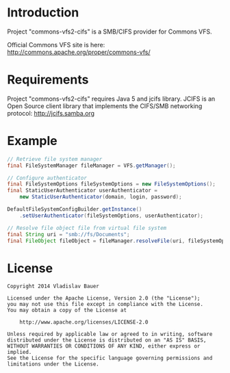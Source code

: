 
Introduction
============

Project "commons-vfs2-cifs" is a SMB/CIFS provider for Commons VFS.

Official Commons VFS site is here: http://commons.apache.org/proper/commons-vfs/


Requirements
============

Project "commons-vfs2-cifs" requires Java 5 and jcifs library.
JCIFS is an Open Source client library that implements the CIFS/SMB networking protocol: http://jcifs.samba.org


Example
=======

```java
// Retrieve file system manager
final FileSystemManager fileManager = VFS.getManager();

// Configure authenticator
final FileSystemOptions fileSystemOptions = new FileSystemOptions();
final StaticUserAuthenticator userAuthenticator =
    new StaticUserAuthenticator(domain, login, password);

DefaultFileSystemConfigBuilder.getInstance()
    .setUserAuthenticator(fileSystemOptions, userAuthenticator);

// Resolve file object file from virtual file system
final String uri = "smb://fs/Documents";
final FileObject fileObject = fileManager.resolveFile(uri, fileSystemOptions);
```


License
=======

```
Copyright 2014 Vladislav Bauer

Licensed under the Apache License, Version 2.0 (the "License");
you may not use this file except in compliance with the License.
You may obtain a copy of the License at

    http://www.apache.org/licenses/LICENSE-2.0

Unless required by applicable law or agreed to in writing, software
distributed under the License is distributed on an "AS IS" BASIS,
WITHOUT WARRANTIES OR CONDITIONS OF ANY KIND, either express or implied.
See the License for the specific language governing permissions and
limitations under the License.
```
